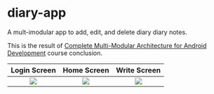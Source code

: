 # diary-app

A mult-imodular app to add, edit, and delete diary diary notes.

This is the result of [Complete Multi-Modular Architecture for Android Development](https://www.udemy.com/course/complete-multi-modular-architecture-for-android-development) course conclusion.

Login Screen|Home Screen| Write Screen
:-------------------------:|:-------------------------:|:-------------------------:
![](https://github.com/paulohc/diary-app/assets/18506267/ff8d1a65-f12a-4b03-90e9-987bf80abe46) | ![](https://github.com/paulohc/diary-app/assets/18506267/d907953e-40e4-4cca-92c2-7300bb646021) | ![](https://github.com/paulohc/diary-app/assets/18506267/53cc622f-4373-481c-b8d5-e0ef932c9a6e)
